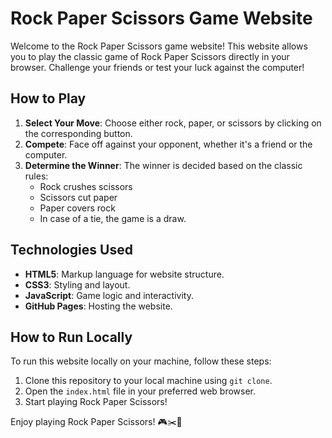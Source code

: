 # Rock Paper Scissors Game Website

Welcome to the Rock Paper Scissors game website! This website allows you to play the classic game of Rock Paper Scissors directly in your browser. Challenge your friends or test your luck against the computer!

## How to Play

1. **Select Your Move**: Choose either rock, paper, or scissors by clicking on the corresponding button.
2. **Compete**: Face off against your opponent, whether it's a friend or the computer.
3. **Determine the Winner**: The winner is decided based on the classic rules:
   - Rock crushes scissors
   - Scissors cut paper
   - Paper covers rock
   - In case of a tie, the game is a draw.

## Technologies Used

- **HTML5**: Markup language for website structure.
- **CSS3**: Styling and layout.
- **JavaScript**: Game logic and interactivity.
- **GitHub Pages**: Hosting the website.

## How to Run Locally

To run this website locally on your machine, follow these steps:

1. Clone this repository to your local machine using `git clone`.
2. Open the `index.html` file in your preferred web browser.
3. Start playing Rock Paper Scissors!


Enjoy playing Rock Paper Scissors! 🎮✂️📄
